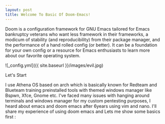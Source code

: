 ```yaml
---
layout: post
title: Welcome To Basic Of Doom-Emacs!
---
```


Doom is a configuration framework for GNU Emacs tailored for Emacs bankruptcy veterans who want less framework in their frameworks, a modicum of stability (and reproducibility) from their package manager, and the performance of a hand rolled config (or better). It can be a foundation for your own config or a resource for Emacs enthusiasts to learn more about our favorite operating system.

![_config.yml]({{ site.baseurl }}/images/evil.jpg)

Let's Start

I use Athena OS based on arch which is basically known for Redteam and Blueteam training preinstalled tools with themed windows manager like Bspwn, Xfce, Gnome etc.
I've faced many issues with hanging around terminals and windows manager for my custom pentesting purposes, I heard about emacs and doom emacs after 6years using vim and nano. I'll share my experience of using doom emacs and Lets me show some basics first :



